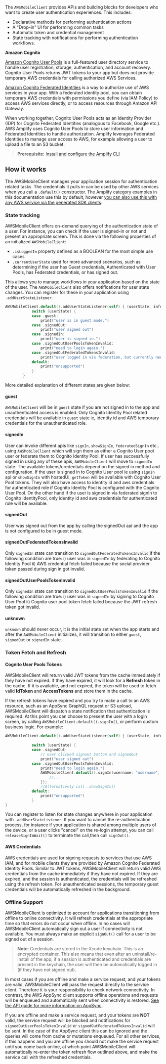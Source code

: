 The `AWSMobileClient` provides APIs and building blocks for developers who want to create user authentication experiences. This includes: 
- Declarative methods for performing authentication actions
- A "Drop-in" UI for performing common tasks
- Automatic token and credential management
- State tracking with notifications for performing authentication workflows.

**Amazon Cognito**

[Amazon Cognito User Pools](https://docs.aws.amazon.com/cognito/latest/developerguide/cognito-user-identity-pools.html) is a full-featured user directory service to handle user registration, storage, authentication, and account recovery. Cognito User Pools returns JWT tokens to your app but does not provide temporary AWS credentials for calling authorized AWS Services.

[Amazon Cognito Federated Identities](https://docs.aws.amazon.com/cognito/latest/developerguide/cognito-identity.html) is a way to authorize use of AWS services in your app. With a federated identity pool, you can obtain temporary AWS credentials with permissions you define (via IAM Policy) to access AWS services directly, or to access resources through Amazon API Gateway.

When working together, Cognito User Pools acts as an Identity Provider (IDP) for Cognito Federated Identities (analogous to Facebook, Google etc.). AWS Amplify uses Cognito User Pools to store user information and Federated Identities to handle authorization. Amplify leverages Federated Identities to manage user access to AWS, for example allowing a user to upload a file to an S3 bucket.

> **Prerequisite:** [Install and configure the Amplify CLI](~/cli/start/install.md)

## How it works

The AWSMobileClient manages your application session for authentication related tasks. The credentials it pulls in can be used by other AWS services when you call a `.default()` constructor. The Amplify category examples in this documentation use this by default, however [you can also use this with any AWS service via the generated SDK clients](~/sdk/configuration/setup-options.md#direct-aws-service-access).

### State tracking

AWSMobileClient offers on-demand querying of the authentication state of a user. For instance, you can check if the user is signed-in or not and present an appropriate screen. This is done via the following properties of an initialized `AWSMobileClient`:

- `.isLoggedIn` property defined as a BOOLEAN for the most simple use cases
- `.currentUserState` used for more advanced scenarios, such as determining if the user has Guest credentials, Authenticated with User Pools, has Federated credentials, or has signed out.

This allows you to manage workflows in your application based on the state of the user. The `AWSMobileClient` also offers notifications for user state changes. You can register for these in your application using `.addUserStateListener`.

```swift
AWSMobileClient.default().addUserStateListener(self) { (userState, info) in
            switch (userState) {
            case .guest:
                print("user is in guest mode.")
            case .signedOut:
                print("user signed out")
            case .signedIn:
                print("user is signed in.")
            case .signedOutUserPoolsTokenInvalid:
                print("need to login again.")
            case .signedOutFederatedTokensInvalid:
                print("user logged in via federation, but currently needs new tokens")
            default:
                print("unsupported")
            }
        }
```

More detailed explanation of different states are given below:

#### guest

`AWSMobileClient` will be in `guest` state if you are not signed in to the app and unauthenticated access is enabled. Only Cognito Identity Pool related credentials will be available in `guest` state ie, identity id and AWS temporary credentials for the unauthenticated role.

#### signedIn

User can invoke  different apis like `signIn`, `showSignIn`, `federatedSignIn` etc.. using `AWSMobileClient` which will sign them as either a Cognito User pool user or federate them to Cognito Identity Pool. If user has successfully signed in using any of these apis, `AWSMobileClient` will move to `signedIn` state. The available tokens/credentials depend on the signed in method and configuration. 
If the user is signed in to Cognito User pool ie using `signIn` api or `showSignIn` with hostedUI, `getToken` will be available with Cognito User Pool tokens. They will also have access to identity id and aws credentials for authenticated role if Cognito Identity Pool is configured with the Cognito User Pool. On the other hand if the user is signed in via federated signIn to Cognito IdentityPool, only identity id and aws credentials for authenticated role will be available.

#### signedOut

User was signed out from the app by calling the signedOut api and the app is not configured to be in guest mode.

#### signedOutFederatedTokensInvalid

Only `signedIn` state can transition to `signedOutFederatedTokensInvalid` if the following condition are true: i) user was in `signedIn` by federating to Cognito Identity Pool ii) AWS credential fetch failed because the social provider token passed during sign in got invalid.

#### signedOutUserPoolsTokenInvalid

Only `signedIn` state can transition to `signedOutUserPoolsTokenInvalid` if the following condition are true: i) user was in `signedIn` by signing to Cognito User Pool ii) Cognito user pool token fetch failed because the JWT refresh token got invalid.

#### unknown

`unknown` should never occur, it is the initial state set when the app starts and after the `AWSMobileClient` initializes, it will transition to either `guest`, `signedOut` or `signedIn` state.

### Token Fetch and Refresh

#### Cognito User Pools Tokens
AWSMobileClient will return valid JWT tokens from the cache immediately if they have not expired. If they have expired, it will look for a **Refresh** token in the cache. If it is available, and not expired, the token will be used to fetch valid **IdToken** and **AccessTokens** and store them in the cache.

If the refresh tokens have expired and you try to make a call to an AWS resource, such as an AppSync GraphQL request or S3 upload, AWSMobileClient will dispatch a state notification that authentication is required. At this point you can choose to present the user with a login screen, by calling `AWSMobileClient.default().signIn()`, or perform custom business logic. For example:

```swift
AWSMobileClient.default().addUserStateListener(self) { (userState, info) in
            
            switch (userState) {
            case .signedOut:
                // user clicked signout button and signedout
                print("user signed out")
            case .signedOutUserPoolsTokenInvalid:
                print("need to login again.")
                AWSMobileClient.default().signIn(username: "username", password: "password", completionHandler: { (res, err) in
                    //...
                });
                //Alternatively call .showSignIn()
            default:
                print("unsupported")
            }
}
```

You can register to listen for state changes anywhere in your application with `.addUserStateListener`. If you want to cancel the re-authentication process, for instance if your application is shared among multiple users of the device, or a user clicks "cancel" on the re-login attempt, you can call `releaseSignInWait()` to terminate the call,then call `signOut()`.

#### AWS Credentials

AWS credentials are used for signing requests to services that use AWS IAM, and for mobile clients they are provided by Amazon Cognito Federated Identity Pools. Similar to JWT tokens, AWSMobileClient will return valid AWS credentials from the cache immediately if they have not expired. If they are expired, and the session is authenticated, the credentials will be refreshed using the refresh token. For unauthenticated sessions, the temporary guest credentials will be automatically refreshed in the background. 

### Offline Support

AWSMobileClient is optimized to account for applications transitioning from offline to online connectivity. It will refresh credentials at the appropriate time so that errors do not occur when offline. In no cases will AWSMobileClient automatically sign out a user if connectivity is not available. You must always make an explicit `signOut()` call for a user to be signed out of a session. 

> **Note**: Credentials are stored in the Xcode keychain. This is an encrypted container. This also means that even after an uninstall/re-install of the app, if a session is authenticated and credentials are present in the keychain, the user will then be automatically logged in (if they have not signed out).

In most cases if you are offline and make a service request, and your tokens are valid, AWSMobileClient will pass the request directly to the service client. Therefore it is your responsibility to check network connectivity. In contrast, the AWS AppSync client supports offline operations and requests will be enqueued and automatically sent when connectivity is restored. [See the API guide for more information on AppSync](~/sdk/api/graphql.md).

If you are offline and make a service request, and your tokens are **NOT** valid, the service request will be blocked and notifications for `signedOutUserPoolsTokenInvalid` or `signedOutFederatedTokensInvalid` will be sent. In the case of the AppSync client this can be ignored and the queries will come from cache or mutations enqueued. For all other services, if this happens and you are offline you should not make the service request until you come back online, at which point AWSMobileClient will automatically re-enter the token refresh flow outlined above, and make the service call with the refreshed credentials.

